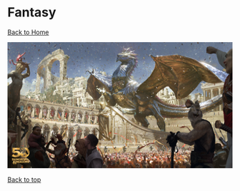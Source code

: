 # Fantasy

[Back to Home](https://github.com/RickyFoots/Wallpapers/tree/main)

</h1>

<img src="https://github.com/RickyFoots/Wallpapers/blob/main/Collection//Fantasy/D&D/D&D_50th_Wallpaper_Desktop-2560x1440.jpg">

[Back to top](#Top)
